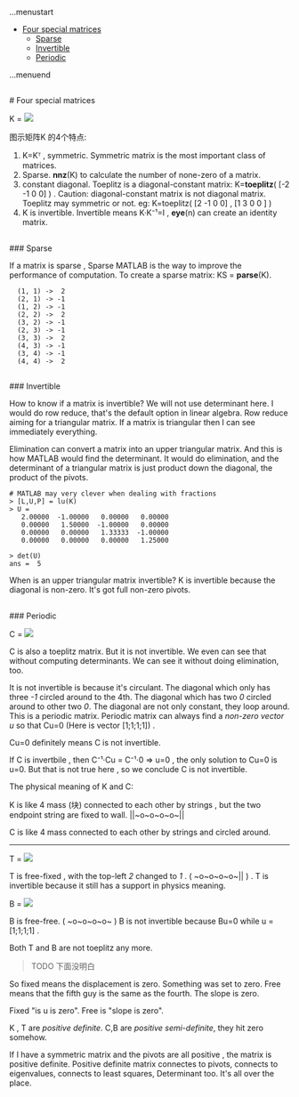 ...menustart

 - [Four special matrices](#523995f0bde7f6f864950a61566a59a5)
   - [Sparse](#7407fb7e6a4df6392aaabd2368157312)
   - [Invertible](#6279ece7c95ba205cea508f2082ab1c8)
   - [Periodic](#cdcc32a064503184053bd2018d1c0e7e)

...menuend



<h2 id="523995f0bde7f6f864950a61566a59a5"></h2>
# Four special matrices

K = ![](https://raw.githubusercontent.com/mebusy/notes/master/imgs/toeplitz_matrix.gif)

图示矩阵K 的4个特点:

 1. K=Kᵀ , symmetric.  Symmetric matrix is the most important class of matrices.
 2. Sparse.   **nnz**(K) to calculate the number of none-zero of a matrix.
 3. constant diagonal. Toeplitz is a diagonal-constant matrix: K=**toeplitz**( [-2 -1 0 0] ) . Caution: diagonal-constant matrix is not diagonal matrix. Toeplitz may symmetric or not. eg: K=toeplitz( [2 -1 0 0] , [1 3 0 0 ] )
 4. K is invertible. Invertible means K·K⁻¹=I ,  **eye**(n) can create an identity matrix.

<h2 id="7407fb7e6a4df6392aaabd2368157312"></h2>
### Sparse

If a matrix is sparse , Sparse MATLAB is the way to improve the performance of computation. To create a sparse matrix: KS = **parse**(K).

```
  (1, 1) ->  2
  (2, 1) -> -1
  (1, 2) -> -1
  (2, 2) ->  2
  (3, 2) -> -1
  (2, 3) -> -1
  (3, 3) ->  2
  (4, 3) -> -1
  (3, 4) -> -1
  (4, 4) ->  2
```

<h2 id="6279ece7c95ba205cea508f2082ab1c8"></h2>
### Invertible

How to know if a matrix is invertible? We will not use determinant here. I would do row reduce, that's the default option in linear algebra. Row reduce aiming for a triangular matrix. If a matrix is triangular then I can see immediately everything. 

Elimination can convert a matrix into an upper triangular matrix. And this is how MATLAB would find the determinant. It would do elimination, and the determinant of a triangular matrix is just product down the diagonal, the product of the pivots.

```
# MATLAB may very clever when dealing with fractions
> [L,U,P] = lu(K)
> U = 
   2.00000  -1.00000   0.00000   0.00000
   0.00000   1.50000  -1.00000   0.00000
   0.00000   0.00000   1.33333  -1.00000
   0.00000   0.00000   0.00000   1.25000

> det(U)
ans =  5
```

When is an upper triangular matrix invertible? K is invertible because the diagonal is non-zero. It's got full non-zero pivots.

<h2 id="cdcc32a064503184053bd2018d1c0e7e"></h2>
### Periodic

C = ![](https://raw.githubusercontent.com/mebusy/notes/master/imgs/toeplitz_matrix_not_invertible.gif)

C is also a toeplitz matrix. But it is not invertible. We even can see that without computing determinants. We can see it without doing elimination, too.

It is not invertible is because it's circulant. The diagonal which only has three *-1* circled around to the 4th. The diagonal which has two *0* circled around to other two *0*. The diagonal are not only constant, they loop around. This is a periodic matrix. Periodic matrix can always find a *non-zero vector u* so that Cu=0 (Here is vector [1;1;1;1]) . 

Cu=0 definitely means C is not invertible. 

If C is invertbile , then C⁻¹·Cu = C⁻¹·0 => u=0 , the only solution to Cu=0 is u=0. But that is not true here , so we conclude C is not invertible.

The physical meaning of K and C:

K is like 4 mass (块) connected to each other by strings , but the two endpoint string are fixed to wall. ||~o~o~o~o~||

C is like 4 mass connected to each other by strings and circled around. 

---

T = ![](https://raw.githubusercontent.com/mebusy/notes/master/imgs/toeplitz_matrix_free_fixed.gif)

T is free-fixed , with the top-left *2* changed to *1* . ( ~o~o~o~o~|| ) . T is invertible because it still has a support in physics meaning. 

B = ![](https://raw.githubusercontent.com/mebusy/notes/master/imgs/toeplitz_matrix_free_free.gif) 

B is free-free. ( ~o~o~o~o~ )  B is not invertible because Bu=0 while u = [1;1;1;1] .

Both T and B are not toeplitz any more.  

> TODO 下面没明白

So fixed means the displacement is zero. Something was set to zero.  Free means that the fifth guy is the same as the fourth. The slope is zero. 

Fixed "is u is zero". Free is "slope is zero".

K , T are *positive definite*.  C,B are *positive semi-definite*, they hit zero somehow.

If I have a symmetric matrix and the pivots are all positive , the matrix is positive definite.  Positive definite matrix connectes to pivots, connects to eigenvalues, connects to least squares, Determinant too. It's all over the place.

